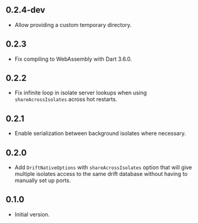 ## 0.2.4-dev

- Allow providing a custom temporary directory.

## 0.2.3

- Fix compiling to WebAssembly with Dart 3.6.0.

## 0.2.2

- Fix infinite loop in isolate server lookups when using `shareAcrossIsolates`
  across hot restarts.

## 0.2.1

- Enable serialization between background isolates where necessary.

## 0.2.0

- Add `DriftNativeOptions` with `shareAcrossIsolates` option that will give
  multiple isolates access to the same drift database without having to manually
  set up ports.

## 0.1.0

- Initial version.
